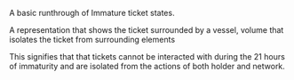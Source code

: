 A basic runthrough of Immature ticket states.

A representation that shows the ticket surrounded by a vessel, volume that isolates the ticket from surrounding elements

This signifies that that tickets cannot be interacted with during the 21 hours of immaturity and are isolated from the actions of both holder and network.
